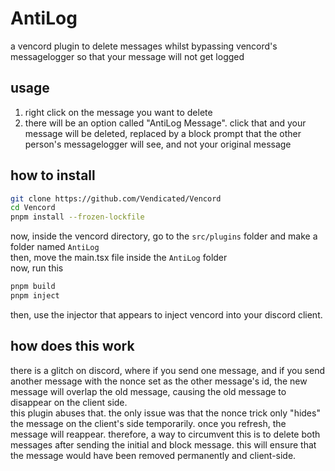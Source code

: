 # AntiLog
a vencord plugin to delete messages whilst bypassing vencord's messagelogger so that your message will not get logged

## usage
1. right click on the message you want to delete
2. there will be an option called "AntiLog Message". click that and your message will be deleted, replaced by a block prompt that the other person's messagelogger will see, and not your original message

## how to install
```sh
git clone https://github.com/Vendicated/Vencord
cd Vencord
pnpm install --frozen-lockfile
```
now, inside the vencord directory, go to the `src/plugins` folder and make a folder named `AntiLog` \
then, move the main.tsx file inside the `AntiLog` folder \
now, run this
```sh
pnpm build
pnpm inject
```
then, use the injector that appears to inject vencord into your discord client.

## how does this work
there is a glitch on discord, where if you send one message, and if you send another message with the nonce set as the other message's id, the new message will overlap the old message, causing the old message to disappear on the client side. \
this plugin abuses that. the only issue was that the nonce trick only "hides" the message on the client's side temporarily. once you refresh, the message will reappear. therefore, a way to circumvent this is to delete both messages after sending the initial and block message. this will ensure that the message would have been removed permanently and client-side.
